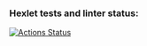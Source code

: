 ### Hexlet tests and linter status:
[![Actions Status](https://github.com/nefedova-n/python-project-49/actions/workflows/hexlet-check.yml/badge.svg)](https://github.com/nefedova-n/python-project-49/actions)